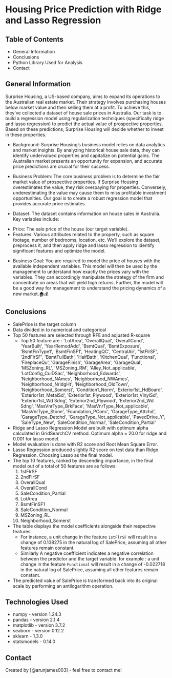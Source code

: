 # Housing Price Prediction with Ridge and Lasso Regression


## Table of Contents
- General Information
- Conclusions
- Python Library Used for Analysis
- Contact


## General Information
Surprise Housing, a US-based company, aims to expand its operations to the Australian real estate market. Their strategy involves purchasing houses below market value and then selling them at a profit. To achieve this, they’ve collected a dataset of house sale prices in Australia. Our task is to build a regression model using regularization techniques (specifically ridge and lasso regression) to predict the actual value of prospective properties. Based on these predictions, Surprise Housing will decide whether to invest in these properties.

* Background:
Surprise Housing’s business model relies on data analytics and market insights. By analyzing historical house sale data, they can identify undervalued properties and capitalize on potential gains. The Australian market presents an opportunity for expansion, and accurate price predictions are crucial for their success.

* Business Problem:
The core business problem is to determine the fair market value of prospective properties. If Surprise Housing overestimates the value, they risk overpaying for properties. Conversely, underestimating the value may cause them to miss profitable investment opportunities. Our goal is to create a robust regression model that provides accurate price estimates.

* Dataset:
The dataset contains information on house sales in Australia. Key variables include:

- Price: The sale price of the house (our target variable).
- Features: Various attributes related to the property, such as square footage, number of bedrooms, location, etc. We’ll explore the dataset, preprocess it, and then apply ridge and lasso regression to identify significant features and optimize the model.


* Business Goal:
You are required to model the price of houses with the available independent variables. This model will then be used by the management to understand how exactly the prices vary with the variables. They can accordingly manipulate the strategy of the firm and concentrate on areas that will yield high returns. Further, the model will be a good way for management to understand the pricing dynamics of a new market.🏠💰


## Conclusions
- SalePrice is the target column
- Data divided in to numerical and categorical
- Top 50 features are selected through RFE and adjusted R-square
    * Top 50 feature are : 'LotArea', 'OverallQual', 'OverallCond', 'YearBuilt', 'YearRemodAdd', 'BsmtQual', 'BsmtExposure', 'BsmtFinType1', 'BsmtFinSF1', 'HeatingQC', 'CentralAir', '1stFlrSF', '2ndFlrSF', 'BsmtFullBath', 'HalfBath', 'KitchenQual', 'Functional', 'FireplaceQu', 'GarageFinish', 'GarageArea', 'GarageQual', 'MSZoning_RL', 'MSZoning_RM', 'Alley_Not_applicable', 'LotConfig_CulDSac', 'Neighborhood_Edwards', 'Neighborhood_NAmes', 'Neighborhood_NWAmes', 'Neighborhood_NridgHt', 'Neighborhood_OldTown', 'Neighborhood_Somerst', 'Condition1_Norm', 'Exterior1st_HdBoard', 'Exterior1st_MetalSd', 'Exterior1st_Plywood', 'Exterior1st_VinylSd', 'Exterior1st_Wd Sdng', 'Exterior2nd_Plywood', 'Exterior2nd_Wd Sdng', 'MasVnrType_BrkFace', 'MasVnrType_Not_applicable', 'MasVnrType_Stone', 'Foundation_PConc', 'GarageType_Attchd', 'GarageType_Detchd', 'GarageType_Not_applicable', 'PavedDrive_Y', 'SaleType_New', 'SaleCondition_Normal', 'SaleCondition_Partial'
- Ridge and Lasso Regression Model are built with optimum alpha calculated in GridSearchCV method. Optimum alpha = 20.0 for ridge and 0.001 for lasso model.
- Model evaluation is done with R2 score and Root Mean Square Error.
- Lasso Regression produced slightly R2 score on test data than Ridge Regression. Choosing Lasso as the final model.
- The top 10 features, ranked by descending importance, in the final model out of a total of 50 features are as follows:
    1. 1stFlrSF
    2. 2ndFlrSF
    3. OverallQual
    4. OverallCond
    5. SaleCondition_Partial
    6. LotArea
    7. BsmtFinSF1
    8. SaleCondition_Normal
    9. MSZoning_RL
    10. Neighborhood_Somerst
- The table displays the model coefficients alongside their respective features. 
    * For instance, a unit change in the feature `1stFlrSF` will result in a change of 0.138275 in the natural log of SalePrice, assuming all other features remain constant. 
    * Similarly A negative coefficient indicates a negative correlation between the predictor and the target variable. for example : a unit change in the feature `Functional` will result in a change of -0.022718 in the natural log of SalePrice, assuming all other features remain constant. 
- The predicted value of SalePrice is transformed back into its original scale by performing an antilogarithm operation.


## Technologies Used
- numpy - version 1.24.3
- pandas - version 2.1.4
- matplotlib - version 3.7.2
- seaborn - version 0.12.2
- sklearn - 1.3.0
- statsmodels - 0.14.0


## Contact
Created by [@arunjames003] - feel free to contact me!